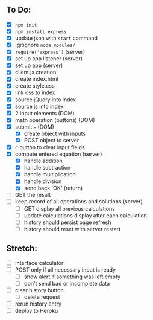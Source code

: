 ## To Do:

- [x] `npm init`
- [x] `npm install express`
- [x] update json with `start` command
- [x] .gitignore `node_modules/`
- [x] `require('express')` (server)
- [x] set up app listener (server)
- [x] set up app (server)
- [x] client.js creation
- [x] create index.html
- [x] create style.css
- [x] link css to index
- [x] source jQuery into index
- [x] source js into index
- [x] 2 input elements (DOM)
- [x] math operation (buttons) (DOM)
- [x] submit `=` (DOM)
  - [x] create object with inputs
  - [x] POST object to server
- [x] `C` button to clear input fields
- [x] compute entered equation (server)
  - [x] handle addition
  - [x] handle subtraction
  - [x] handle multiplication
  - [x] handle division
  - [x] send back 'OK' (return)
- [ ] GET the result
- [ ] keep record of all operations and solutions (server)
  - [ ] GET display all previous calculations
  - [ ] update calculations display after each calculation
  - [ ] history should persist page refresh
  - [ ] history should reset with server restart

## Stretch:

- [ ] interface calculator
- [ ] POST only if all necessary input is ready
  - [ ] show alert if something was left empty
  - [ ] don't send bad or incomplete data
- [ ] clear history button
  - [ ] delete request
- [ ] rerun history entry
- [ ] deploy to Heroku
